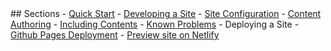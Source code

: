 <footer>
  <markdown class="website-content">
## Sections
- <a href="{{baseUrl}}/userGuide/userQuickStart.html">Quick Start</a>
- <a href="{{baseUrl}}/userGuide/developingASite.html">Developing a Site</a>
  - <a href="{{baseUrl}}/userGuide/siteConfiguration.html">Site Configuration</a>
- <a href="{{baseUrl}}/userGuide/contentAuthoring.html">Content Authoring</a>
  - <a href="{{baseUrl}}/userGuide/includingContents.html">Including Contents</a>
  - <a href="{{baseUrl}}/userGuide/knownProblems.html">Known Problems</a>
- Deploying a Site
  - <a href="{{baseUrl}}/userGuide/ghpagesDeployment.html">Github Pages Deployment</a>
  - <a href="{{baseUrl}}/userGuide/netlifyPreview.html">Preview site on Netlify</a>
  </markdown>
</footer>
